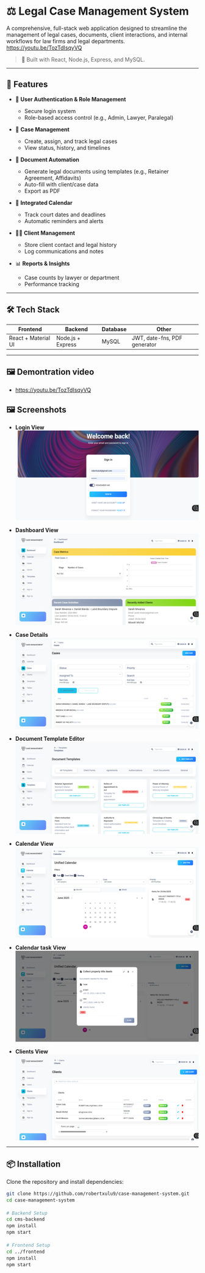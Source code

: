 
# ⚖️ Legal Case Management System

A comprehensive, full-stack web application designed to streamline the management of legal cases, documents, client interactions, and internal workflows for law firms and legal departments.
https://youtu.be/TozTdIsqyVQ

> 🚀 Built with React, Node.js, Express, and MySQL.

---

## 🧩 Features

- 🔐 **User Authentication & Role Management**
  - Secure login system
  - Role-based access control (e.g., Admin, Lawyer, Paralegal)

- 📁 **Case Management**
  - Create, assign, and track legal cases
  - View status, history, and timelines

- 🧾 **Document Automation**
  - Generate legal documents using templates (e.g., Retainer Agreement, Affidavits)
  - Auto-fill with client/case data
  - Export as PDF

- 📅 **Integrated Calendar**
  - Track court dates and deadlines
  - Automatic reminders and alerts

- 👨‍⚖️ **Client Management**
  - Store client contact and legal history
  - Log communications and notes

- 📊 **Reports & Insights**
  - Case counts by lawyer or department
  - Performance tracking

---

## 🛠 Tech Stack

| Frontend | Backend | Database | Other |
|----------|---------|----------|-------|
| React + Material UI | Node.js + Express | MySQL | JWT, date-fns, PDF generator |

---
## 🖼️ Demontration video
- https://youtu.be/TozTdIsqyVQ

## 🖼️ Screenshots

- **Login View**
  ![Login](./screenshots/login.png)
  
- **Dashboard View**
  ![Dashboard](./screenshots/dashboard.png)

- **Case Details**
  ![Case Details](./screenshots/cases.png)

- **Document Template Editor**
  ![Templates](./screenshots/templates.png)

- **Calendar View**
  ![Calendar](./screenshots/calendar.png)

- **Calendar task View**
  ![Calendar task](./screenshots/calendar_task.png)

- **Clients View**
  ![Clients](./screenshots/Clients.png)

---

## 📦 Installation

Clone the repository and install dependencies:

```bash
git clone https://github.com/robertxulu9/case-management-system.git
cd case-management-system

# Backend Setup
cd cms-backend
npm install
npm start

# Frontend Setup
cd ../frontend
npm install
npm start
